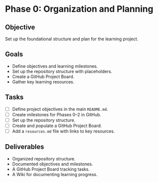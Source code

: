 
# Phase 0: Organization and Planning

## Objective
Set up the foundational structure and plan for the learning project.

## Goals
- Define objectives and learning milestones.
- Set up the repository structure with placeholders.
- Create a GitHub Project Board.
- Gather key learning resources.

## Tasks
- [ ] Define project objectives in the main `README.md`.
- [ ] Create milestones for Phases 0–2 in GitHub.
- [ ] Set up the repository structure.
- [ ] Create and populate a GitHub Project Board.
- [ ] Add a `resources.md` file with links to key resources.

## Deliverables
- Organized repository structure.
- Documented objectives and milestones.
- A GitHub Project Board tracking tasks.
- A Wiki for documenting learning progress.